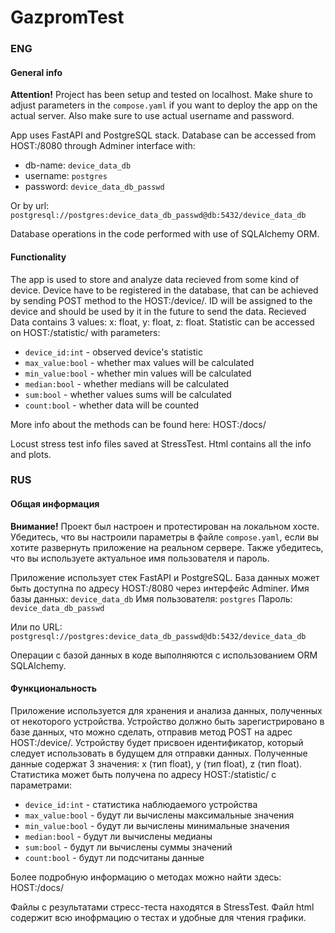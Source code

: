 # GazpromTest
### ENG
#### General info
**Attention!**
Project has been setup and tested on localhost. Make shure to adjust parameters in the `compose.yaml` if you want to deploy the app on the actual server. Also make sure to use actual username and password.

App uses FastAPI and PostgreSQL stack.
Database can be accessed from HOST:/8080 through Adminer interface with:
- db-name: `device_data_db`
- username: `postgres`
- password: `device_data_db_passwd`

Or by url:
`postgresql://postgres:device_data_db_passwd@db:5432/device_data_db`

Database operations in the code performed with use of SQLAlchemy ORM.
#### Functionality
The app is used to store and analyze data recieved from some kind of device. Device have to be registered in the database, that can be achieved by sending POST method to the HOST:/device/. ID will be assigned to the device and should be used by it in the future to send the data.
Recieved Data contains 3 values: x: float, y: float, z: float.
Statistic can be accessed on HOST:/statistic/ with parameters:
- `device_id:int` - observed device's statistic
- `max_value:bool` - whether max values will be calculated
- `min_value:bool` - whether min values will be calculated
- `median:bool` - whether medians will be calculated
- `sum:bool` - whether values sums will be calculated
- `count:bool` - whether data will be counted

More info about the methods can be found here: HOST:/docs/

Locust stress test info files saved at StressTest. Html contains all the info and plots.


### RUS
#### Общая информация
**Внимание!**
Проект был настроен и протестирован на локальном хосте. Убедитесь, что вы настроили параметры в файле `compose.yaml`, если вы хотите развернуть приложение на реальном сервере. Также убедитесь, что вы используете актуальное имя пользователя и пароль.

Приложение использует стек FastAPI и PostgreSQL.
База данных может быть доступна по адресу HOST:/8080 через интерфейс Adminer.
Имя базы данных: `device_data_db`
Имя пользователя: `postgres`
Пароль: `device_data_db_passwd`

Или по URL:
`postgresql://postgres:device_data_db_passwd@db:5432/device_data_db`

Операции с базой данных в коде выполняются с использованием ORM SQLAlchemy.
#### Функциональность
Приложение используется для хранения и анализа данных, полученных от некоторого устройства. Устройство должно быть зарегистрировано в базе данных, что можно сделать, отправив метод POST на адрес HOST:/device/. Устройству будет присвоен идентификатор, который следует использовать в будущем для отправки данных.
Полученные данные содержат 3 значения: x (тип float), y (тип float), z (тип float).
Статистика может быть получена по адресу HOST:/statistic/ с параметрами:
- `device_id:int` - статистика наблюдаемого устройства
- `max_value:bool` - будут ли вычислены максимальные значения
- `min_value:bool` - будут ли вычислены минимальные значения
- `median:bool` - будут ли вычислены медианы
- `sum:bool` - будут ли вычислены суммы значений
- `count:bool` - будут ли подсчитаны данные

Более подробную информацию о методах можно найти здесь: HOST:/docs/

Файлы с результатами стресс-теста находятся в StressTest. Файл html содержит всю инофрмацию о тестах и удобные для чтения графики.
